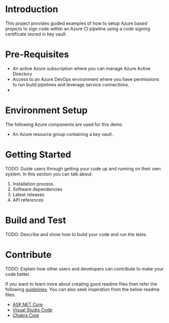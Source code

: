 # Introduction 
This project provides guided examples of how to setup Azure based projects to sign code within an Azure CI pipeline using a code signing certificate stored in key vault.

# Pre-Requisites
* An active Azure subscription where you can manage Azure Active Directory
* Access to an Azure DevOps environment where you have permissions to run build pipelines and leverage service connections.
* 

# Environment Setup
The following Azure components are used for this demo
* An Azure resource group containing a key vault.

# Getting Started
TODO: Guide users through getting your code up and running on their own system. In this section you can talk about:
1.	Installation process
2.	Software dependencies
3.	Latest releases
4.	API references

# Build and Test
TODO: Describe and show how to build your code and run the tests. 

# Contribute
TODO: Explain how other users and developers can contribute to make your code better. 

If you want to learn more about creating good readme files then refer the following [guidelines](https://docs.microsoft.com/en-us/azure/devops/repos/git/create-a-readme?view=azure-devops). You can also seek inspiration from the below readme files:
- [ASP.NET Core](https://github.com/aspnet/Home)
- [Visual Studio Code](https://github.com/Microsoft/vscode)
- [Chakra Core](https://github.com/Microsoft/ChakraCore)